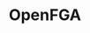 ---
title: OpenFGA
categories:
  - other
docs:
  - id: java
    url: https://java.testcontainers.org/modules/openfga/
    maintainer: core
    example: |
      ```java
      var openfga = new OpenFGAContainer("openfga/openfga:v1.4.3");
      openfga.start();
      ```
  - id: go
    url: https://golang.testcontainers.org/modules/openfga/
    maintainer: core
    example: |
      ```go
      openfgaContainer, err := openfga.RunContainer(ctx, testcontainers.WithImage("openfga/openfga:v1.5.0"))
      ```
description: |
  OpenFGA is an open-source authorization solution that allows developers to build granular access control using an easy-to-read modeling language and friendly APIs.
---